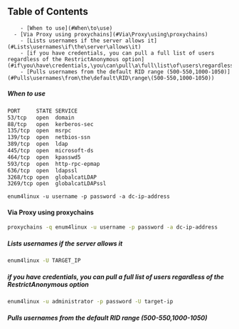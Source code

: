 ## Table of Contents

        - [When to use](#When\to\use)
      - [Via Proxy using proxychains](#Via\Proxy\using\proxychains)
        - [Lists usernames if the server allows it](#Lists\usernames\if\the\server\allows\it)
        - [if you have credentials, you can pull a full list of users regardless of the RestrictAnonymous option](#if\you\have\credentials,\you\can\pull\a\full\list\of\users\regardless\of\the\RestrictAnonymous\option)
        - [Pulls usernames from the default RID range (500-550,1000-1050)](#Pulls\usernames\from\the\default\RID\range\(500-550,1000-1050))

##### When to use
```bash
PORT     STATE SERVICE
53/tcp   open  domain
88/tcp   open  kerberos-sec
135/tcp  open  msrpc
139/tcp  open  netbios-ssn
389/tcp  open  ldap
445/tcp  open  microsoft-ds
464/tcp  open  kpasswd5
593/tcp  open  http-rpc-epmap
636/tcp  open  ldapssl
3268/tcp open  globalcatLDAP
3269/tcp open  globalcatLDAPssl
```

`enum4linux -u username -p password -a dc-ip-address`

#### Via Proxy using proxychains
```bash
proxychains -q enum4linux -u username -p password -a dc-ip-address
```

##### Lists usernames if the server allows it
```bash
enum4linux -U TARGET_IP
```

##### if you have credentials, you can pull a full list of users regardless of the RestrictAnonymous option
```bash
enum4linux -u administrator -p password -U target-ip
```

##### Pulls usernames from the default RID range (500-550,1000-1050)
```bash



```











